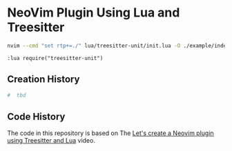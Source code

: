 # NeoVim Plugin Using Lua and Treesitter

```bash
nvim --cmd "set rtp+=./" lua/treesitter-unit/init.lua -O ./example/index.js
```

```NeoVim
:lua require("treesitter-unit")
```

## Creation History

```bash
#  tbd
```

## Code History

The code in this repository is based on The
[Let's create a Neovim plugin using Treesitter and Lua](https://youtu.be/dPQfsASHNkg)
video.
